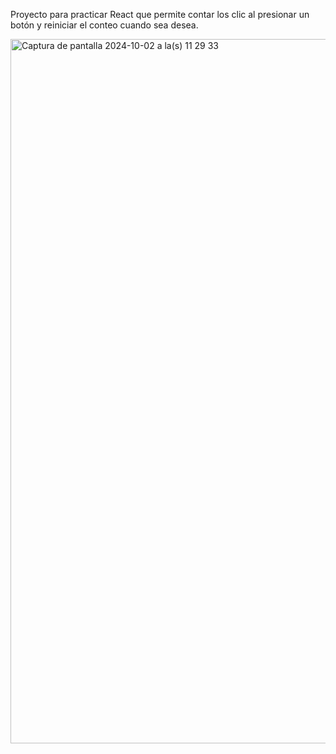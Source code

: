 Proyecto para practicar React que permite contar los clic al presionar un botón y reiniciar el conteo
cuando sea desea.

<img width="1127" alt="Captura de pantalla 2024-10-02 a la(s) 11 29 33" src="https://github.com/user-attachments/assets/31427505-02bc-40c5-924c-648d66b85ffa">

